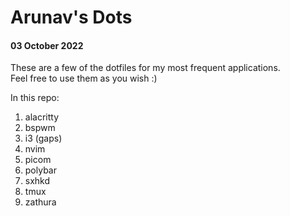 # Arunav's Dots
#### 03 October 2022

These are a few of the dotfiles for my most frequent applications.  
Feel free to use them as you wish :)

In this repo:
1. alacritty  
2. bspwm  
3. i3 (gaps)  
4. nvim  
5. picom  
6. polybar  
7. sxhkd  
8. tmux  
9. zathura  
